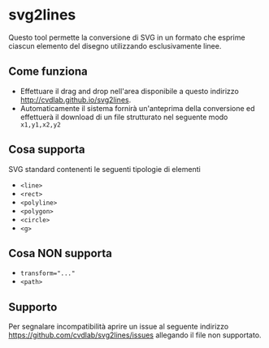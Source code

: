 
# svg2lines
Questo tool permette la conversione di SVG in un formato che esprime ciascun elemento del disegno utilizzando esclusivamente linee.

## Come funziona
- Effettuare il drag and drop nell'area disponibile a questo indirizzo http://cvdlab.github.io/svg2lines.
- Automaticamente il sistema fornirà un'anteprima della conversione ed effettuerà il download di un file strutturato nel seguente modo `
x1,y1,x2,y2`

## Cosa supporta
SVG standard contenenti le seguenti tipologie di elementi
- `<line>`
- `<rect>`
- `<polyline>`
- `<polygon>`
- `<circle>`
- `<g>`

## Cosa NON supporta
- `transform="..."`
- `<path>`

## Supporto
Per segnalare incompatibilità aprire un issue al seguente indirizzo https://github.com/cvdlab/svg2lines/issues allegando il file non supportato.
